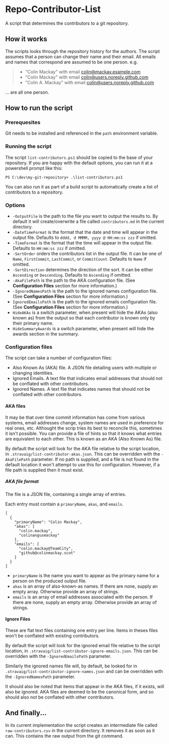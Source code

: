# Repo-Contributor-List
A script that determines the contributors to a git repository.

## How it works
The scripts looks through the repository history for the authors. The script assumes that a person can change their name and their email. All emails and names that correspond are assumed to be one person. e.g. 
> * "Colin Mackay" with email colin@mackay.example.com
> * "Colin Mackay" with email colin@users.noreply.github.com
> * "Colin A. Mackay" with email colin@users.noreply.github.com

... are all one person.

## How to run the script

### Prerequesites

Git needs to be installed and referenced in the `path` environment variable.

### Running the script

The script `list-contributors.ps1` should be copied to the base of your repository. If you are happy with the default options, you can run it at a powershell prompt like this:

```
PS C:\dev\my-git-repository> .\list-contributors.ps1
```

You can also run it as part of a build script to automatically create a list of contributors to a repository.

### Options

* `-OutputFile` is the path to the file you want to output the results to. By default it will create/overwrite a file called `contributors.md` in the current directory.
* `-DateTimeFormat` is the format that the date and time will appear in the output file. Defaults to `dddd, d MMMM, yyyy @ HH:mm:ss zzz` if omitted.
* `-TimeFormat` is the format that the time will appear in the output file. Defaults to `HH:mm:ss zzz` if omitted.
* `-SortOrder` orders the contributors list in the output file. It can be one of `Name`, `FirstCommit`, `LastCommit`, or `CommitCount`. Defaults to `Name` if omitted.
* `-SortDirection` determines the direction of the sort. It can be either `Ascending` or `Descending`. Defaults to `Ascending` if omitted.
* `-AkaFilePath` is the path to the AKA configuration file. (See **Configuration Files** section for more information.)
* `-IgnoredNamesPath` is the path to the ignored names configuration file. (See **Configuration Files** section for more information.)
* `IgnoredEmailsPath` is the path to the ignored emails configuration file. (See **Configuration Files** section for more information.)
* `HideAKAs` is a switch parameter, when present will hide the AKAs (also known as) from the output so that each contributor is known only by their primary name.
* `HideSummaryAwards` is a switch parameter, when present will hide the awards section in the summary.

### Configuration files

The script can take a number of configuration files:

* Also Known As (AKA) file. A JSON file detailing users with multiple or changing identities.
* Ignored Emails. A text file that indicates email addresses that should not be conflated with other contributors.
* Ignored Names. A text file that indicates names that should not be conflated with other contributors.

#### AKA files

It may be that over time commit information has come from various systems, email addresses change, system names are used in preference for real ones, etc. Althought the scrip tries its best to reconcile this, sometimes it isn't possible. You can provide a file of hints so that it knows what entries are equivalent to each other. This is known as an AKA (Also Known As) file. 

By default the script will look for the AKA file relative to the script location, in `.stravaig/list-contributor-akas.json`. This can be overridden with the `-AkaFilePath` parameter. If no path is supplied, and a file is not found in the default location it won't attempt to use this for configuration. However, if a file path is supplied then it must exist.

##### AKA file format

The file is a JSON file, containing a single array of entries.

Each entry must contain a `primaryName`, `akas`, and `emails`.
```
[
  {
    "primaryName": "Colin Mackay",
    "akas": [
      "colin.mackay",
      "colinangusmackay"
    ],
    "emails": [
      "colin.mackay@TeamCity",
      "github@colinmackay.scot"
    ]
  }
]
```

* `primaryName` is the name you want to appear as the primary name for a person on the produced output file.
* `akas` is an array of also-known-as names. If there are none, supply an empty array. Otherwise provide an array of strings.
* `emails` is an array of email addresses associated with the person. If there are none, supply an empty array. Otherwise provide an array of strings.

#### Ignore Files

These are flat text files containing one entry per line. Items in theses files won't be conflated with existing contributors.

By default the script will look for the ignored email file relative to the script location, in `.stravaig/list-contributor-ignore-emails.json`. This can be overridden with the `-IgnoredEmailsPath` parameter. 

Similarly the ignored names file will, by default, be looked for in `.stravaig/list-contributor-ignore-names.json` and can be overridden with the `-IgnoredNamesPath` parameter.

It should also be noted that items that appear in the AKA files, if it exists, will also be ignored. AKA files are deemed to be the canonical form, and so should also not be conflated with other contributors.

## And finally...

In its current implementation the script creates an intermediate file called `raw-contributors.csv` in the current directory. It removes it as soon as it can. This contains the raw output from the git command.
